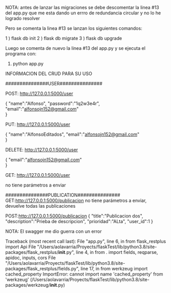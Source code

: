 NOTA: antes de lanzar las migraciones se debe descomentar la linea #13 del app.py que me esta dando
un errro de redundancia circular y no lo he logrado resolver

Pero se comenta la linea #13 se lanzan los siguientes comandos:

1 ) flask db init
2 ) flask db migrate
3 ) flask db upgrade

Luego se comenta de nuevo la linea #13 del app.py y se ejecuta el programa con:

1) python app.py


INFORMACION DEL CRUD PARA SU USO

###############USER###############

POST: http://127.0.0.1:5000/user

{
    "name":"Alfonso",
    "password":"1q2w3e4r",
    "email":"alfonsojn152@gmail.com"    
}

PUT: http://127.0.0.1:5000/user

{
    "name":"AlfonsoEditados",
    "email":"alfonsojn152@gmail.com"    
}

DELETE: http://127.0.0.1:5000/user

{
    "email":"alfonsojn152@gmail.com"    
}

GET: http://127.0.0.1:5000/user

no tiene parámetros a enviar


###############PUBLICATION###############
GET:http://127.0.0.1:5000/publicacion
no tiene parámetros a enviar, devuelve todas las publicaciones


POST:http://127.0.0.1:5000/publicacion
{
    "title":"Publicacion dos",
    "description":"Prieba de descripcion",
    "prioridad":"ALta",
    "user_id":1
}



NOTA:
El swagger me dio guerra con un error

Traceback (most recent call last):
  File "app.py", line 6, in <module>
    from flask_restplus import Api
  File "/Users/aolavarria/Proyects/flaskTest/lib/python3.8/site-packages/flask_restplus/__init__.py", line 4, in <module>
    from . import fields, reqparse, apidoc, inputs, cors
  File "/Users/aolavarria/Proyects/flaskTest/lib/python3.8/site-packages/flask_restplus/fields.py", line 17, in <module>
    from werkzeug import cached_property
ImportError: cannot import name 'cached_property' from 'werkzeug' (/Users/aolavarria/Proyects/flaskTest/lib/python3.8/site-packages/werkzeug/__init__.py)
